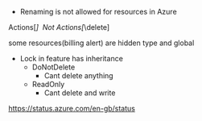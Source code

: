

- Renaming is not allowed for resources in Azure

Actions[*] 
Not Actions[*\delete]

some resources(billing alert) are hidden type and global

- Lock in feature has inheritance
  - DoNotDelete
    - Cant delete anything
  - ReadOnly
    - Cant delete and write 



https://status.azure.com/en-gb/status
